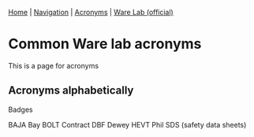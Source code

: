 [Home](https://nmstamps.github.io/WareLab/) | [Navigation](map.md) | [Acronyms](acronyms.md) | [Ware Lab (official)](https://eng.vt.edu/warelab.html)

# Common Ware lab acronyms

This is a page for acronyms

## Acronyms alphabetically

Badges

BAJA
Bay
BOLT
Contract
DBF
Dewey
HEVT
Phil
SDS (safety data sheets)
